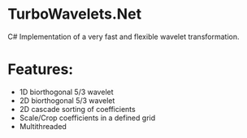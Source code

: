 # TurboWavelets.Net
C# Implementation of a very fast and flexible wavelet transformation.
# Features:
- 1D biorthogonal 5/3 wavelet
- 2D biorthogonal 5/3 wavelet
- 2D cascade sorting of coefficients
- Scale/Crop coefficients in a defined grid
- Multithreaded
